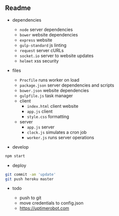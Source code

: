## Readme

  - dependencies
  
    - `node` server dependencies
    - `bower` website dependencies
    - `express` website
    - `gulp-standard` js linting
    - `request` server cURLs
    - `socket.io` server to website updates
    - `helmet` xss security

  - files

    - `Procfile` runs worker on load
    - `package.json` server dependencies and scripts
    - `bower.json` website dependencies
    - `gulpfile.js` task manager
    - client
      + `index.html` client website
      + `app.js` client
      + `style.css` formatting
    - server
      + `app.js` server
      + `clock.js` simulates a cron job
      + `worker.js` runs server operations
      

  - develop

  ```bash
  npm start
  ```

  - deploy

  ```bash
  git commit -am 'update'
  git push heroku master
  ```
    
  - todo

    - push to git
    - move credentials to config.json
    - https://uptimerobot.com
